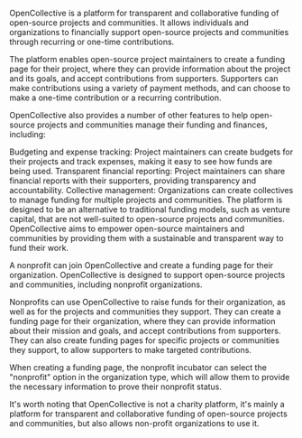 OpenCollective is a platform for transparent and collaborative funding of open-source projects and communities. It allows individuals and organizations to financially support open-source projects and communities through recurring or one-time contributions.

The platform enables open-source project maintainers to create a funding page for their project, where they can provide information about the project and its goals, and accept contributions from supporters. Supporters can make contributions using a variety of payment methods, and can choose to make a one-time contribution or a recurring contribution.

OpenCollective also provides a number of other features to help open-source projects and communities manage their funding and finances, including:

Budgeting and expense tracking: Project maintainers can create budgets for their projects and track expenses, making it easy to see how funds are being used.
Transparent financial reporting: Project maintainers can share financial reports with their supporters, providing transparency and accountability.
Collective management: Organizations can create collectives to manage funding for multiple projects and communities.
The platform is designed to be an alternative to traditional funding models, such as venture capital, that are not well-suited to open-source projects and communities. OpenCollective aims to empower open-source maintainers and communities by providing them with a sustainable and transparent way to fund their work.

A nonprofit can join OpenCollective and create a funding page for their organization. OpenCollective is designed to support open-source projects and communities, including nonprofit organizations.

Nonprofits can use OpenCollective to raise funds for their organization, as well as for the projects and communities they support. They can create a funding page for their organization, where they can provide information about their mission and goals, and accept contributions from supporters. They can also create funding pages for specific projects or communities they support, to allow supporters to make targeted contributions.

When creating a funding page, the nonprofit incubator can select the "nonprofit" option in the organization type, which will allow them to provide the necessary information to prove their nonprofit status.

It's worth noting that OpenCollective is not a charity platform, it's mainly a platform for transparent and collaborative funding of open-source projects and communities, but also allows non-profit organizations to use it.
